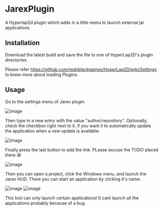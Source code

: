 # JarexPlugin
A Hyperlap2d plugin which adds in a little menu to launch external jar applications.

## Installation
Download the latest build and save the file to one of HyperLap2D's plugin directories.

Please refer https://github.com/rednblackgames/HyperLap2D/wiki/Settings to know more about loading Plugins.

## Usage
Go to the settings menu of Jarex plugin.

![image](https://user-images.githubusercontent.com/52451860/119506623-b9c91900-bd8b-11eb-9f73-317f3da2e731.png)

Then type in a new entry with the value "author/repository". Optionally, check the checkbox right next to it, if you want it to automatically update the application when a new update is available.

![image](https://user-images.githubusercontent.com/52451860/119507052-1f1d0a00-bd8c-11eb-8e26-cc178fa349d3.png)

Finally press the last button to add the link. PLease excuse the TODO placed there 😅

![image](https://user-images.githubusercontent.com/52451860/119507150-32c87080-bd8c-11eb-82f4-d71a3f3f3d12.png)

Then you can open a project, click the Windows menu, and launch the Jarex HUD.
There you can start an application by clicking it's name.

![image](https://user-images.githubusercontent.com/52451860/119507491-81760a80-bd8c-11eb-90da-991966ee750a.png)
![image](https://user-images.githubusercontent.com/52451860/119507542-8c309f80-bd8c-11eb-9d42-dcc40fa6f5bf.png)



This tool can only launch certain applications! It cant launch all the applications probably because of a bug.

